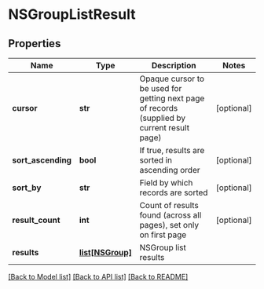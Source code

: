 # NSGroupListResult

## Properties
Name | Type | Description | Notes
------------ | ------------- | ------------- | -------------
**cursor** | **str** | Opaque cursor to be used for getting next page of records (supplied by current result page) | [optional] 
**sort_ascending** | **bool** | If true, results are sorted in ascending order | [optional] 
**sort_by** | **str** | Field by which records are sorted | [optional] 
**result_count** | **int** | Count of results found (across all pages), set only on first page | [optional] 
**results** | [**list[NSGroup]**](NSGroup.md) | NSGroup list results | 

[[Back to Model list]](../README.md#documentation-for-models) [[Back to API list]](../README.md#documentation-for-api-endpoints) [[Back to README]](../README.md)

